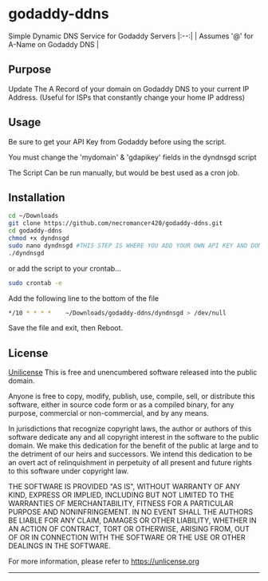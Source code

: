 # godaddy-ddns
Simple Dynamic DNS Service for Godaddy Servers
|:--:| 
| Assumes '@' for A-Name on Godaddy DNS |

## Purpose
Update The A Record of your domain on Godaddy DNS to your current IP Address. 
(Useful for ISPs that constantly change your home IP address)

## Usage
Be sure to get your API Key from Godaddy before using the script.

You must change the 'mydomain' & 'gdapikey' fields in the dyndnsgd script

The Script Can be run manually, but would be best used as a cron job.

## Installation
```bash
cd ~/Downloads
git clone https://github.com/necromancer420/godaddy-ddns.git
cd godaddy-ddns
chmod +x dyndnsgd
sudo nano dyndnsgd #THIS STEP IS WHERE YOU ADD YOUR OWN API KEY AND DOMAIN NAME
./dyndnsgd
```
or add the script to your crontab...
```bash
sudo crontab -e
```
Add the following line to the bottom of the file 
```bash
*/10 * * * *    ~/Downloads/godaddy-ddns/dyndnsgd > /dev/null
```
Save the file and exit, then Reboot.

## License
[Unilicense](https://choosealicense.com/licenses/unlicense/#)
This is free and unencumbered software released into the public domain.

Anyone is free to copy, modify, publish, use, compile, sell, or
distribute this software, either in source code form or as a compiled
binary, for any purpose, commercial or non-commercial, and by any
means.

In jurisdictions that recognize copyright laws, the author or authors
of this software dedicate any and all copyright interest in the
software to the public domain. We make this dedication for the benefit
of the public at large and to the detriment of our heirs and
successors. We intend this dedication to be an overt act of
relinquishment in perpetuity of all present and future rights to this
software under copyright law.

THE SOFTWARE IS PROVIDED "AS IS", WITHOUT WARRANTY OF ANY KIND,
EXPRESS OR IMPLIED, INCLUDING BUT NOT LIMITED TO THE WARRANTIES OF
MERCHANTABILITY, FITNESS FOR A PARTICULAR PURPOSE AND NONINFRINGEMENT.
IN NO EVENT SHALL THE AUTHORS BE LIABLE FOR ANY CLAIM, DAMAGES OR
OTHER LIABILITY, WHETHER IN AN ACTION OF CONTRACT, TORT OR OTHERWISE,
ARISING FROM, OUT OF OR IN CONNECTION WITH THE SOFTWARE OR THE USE OR
OTHER DEALINGS IN THE SOFTWARE.

For more information, please refer to <https://unlicense.org>

---------
